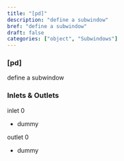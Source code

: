 ```yaml
---
title: "[pd]"
description: "define a subwindow"
bref: "define a subwindow"
draft: false
categories: ["object", "Subwindows"]
---
```


### [pd]

define a subwindow

### Inlets & Outlets

inlet 0

 - dummy

outlet 0

 - dummy
 
